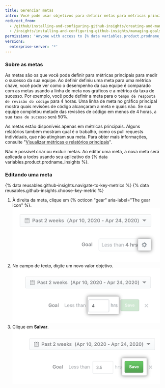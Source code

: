 ```yaml
---
title: Gerenciar metas
intro: Você pode usar objetivos para definir metas para métricas principais e medir o sucesso ao alcançar essas metas.
redirect_from:
  - /github/installing-and-configuring-github-insights/creating-and-managing-goals
  - /insights/installing-and-configuring-github-insights/managing-goals
permissions: 'Anyone with access to {% data variables.product.prodname_insights %} can manage goals.'
versions:
  enterprise-server: '*'
---
```

### Sobre as metas

As metas são os que você pode definir para métricas principais para medir o sucesso da sua equipe. Ao definir definiu uma meta para uma métrica chave, você pode ver como o desempenho da sua equipe é comparado com as metas usando a linha de meta nos gráficos e a métrica da taxa de sucesso. Por exemplo, você pode definir a meta para o `tempo de resposta de revisão do código` para 4 horas. Uma linha de meta no gráfico principal mostra quais revisões de código alcançaram a meta e quais não. Se sua equipe completou metade das revisões de código em menos de 4 horas, a sua `taxa de sucesso` será 50%.

As metas estão disponíveis apenas em métricas principais. Alguns relatórios também mostram qual é o trabalho, como os pull requests individuais, que não atingiram sua meta. Para obter mais informações, consulte "[Visualizar métricas e relatórios principais](/insights/exploring-your-usage-of-github-enterprise/viewing-key-metrics-and-reports)".

Não é possível criar ou excluir metas. Ao editar uma meta, a nova meta será aplicada a todos usando seu aplicativo do {% data variables.product.prodname_insights %}.

### Editando uma meta

{% data reusables.github-insights.navigate-to-key-metrics %}
{% data reusables.github-insights.choose-key-metric %}
1. À direita da meta, clique em {% octicon "gear" aria-label="The gear icon" %}. ![Ícone de engrenagem para editar a meta](/assets/images/help/insights/edit-goal.png)
2. No campo de texto, digite um novo valor objetivo. ![Campo do valor da meta](/assets/images/help/insights/input-goal.png)
3. Clique em **Salvar**. ![Salvar meta](/assets/images/help/insights/save-goal.png)
